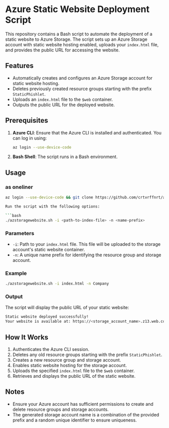 # Azure Static Website Deployment Script

This repository contains a Bash script to automate the deployment of a static website to Azure Storage. The script sets up an Azure Storage account with static website hosting enabled, uploads your `index.html` file, and provides the public URL for accessing the website.

## Features

- Automatically creates and configures an Azure Storage account for static website hosting.
- Deletes previously created resource groups starting with the prefix `StaticPhishlet`.
- Uploads an `index.html` file to the `$web` container.
- Outputs the public URL for the deployed website.

## Prerequisites

1. **Azure CLI**: Ensure that the Azure CLI is installed and authenticated. You can log in using:
   ```bash
   az login --use-device-code
   ```
2. **Bash Shell**: The script runs in a Bash environment.

## Usage

### as oneliner

```bash
az login --use-device-code && git clone https://github.com/crtvrffnrt/azstoragewebsite.git && chmod +x ./azstoragewebsite/azstoragewebsite.sh && ./azstoragewebsite/azstoragewebsite.sh -i index.html -n "CompanySupport"```

Run the script with the following options:

```bash
./azstoragewebsite.sh -i <path-to-index-file> -n <name-prefix>
```

### Parameters
- `-i`: Path to your `index.html` file. This file will be uploaded to the storage account's static website container.
- `-n`: A unique name prefix for identifying the resource group and storage account.

### Example


```bash
./azstoragewebsite.sh -i index.html -n Company
```

### Output
The script will display the public URL of your static website:

```bash
Static website deployed successfully!
Your website is available at: https://<storage_account_name>.z13.web.core.windows.net/
```

## How It Works
1. Authenticates the Azure CLI session.
2. Deletes any old resource groups starting with the prefix `StaticPhishlet`.
3. Creates a new resource group and storage account.
4. Enables static website hosting for the storage account.
5. Uploads the specified `index.html` file to the `$web` container.
6. Retrieves and displays the public URL of the static website.

## Notes
- Ensure your Azure account has sufficient permissions to create and delete resource groups and storage accounts.
- The generated storage account name is a combination of the provided prefix and a random unique identifier to ensure uniqueness.
